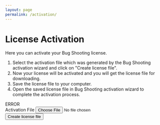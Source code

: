 ```yaml
---
layout: page
permalink: /activation/
---
```


<div id="requestform">

  <h1>License Activation</h1>
  <p>Here you can activate your Bug Shooting license.</p>
  <ol>
    <li>Select the activation file which was generated by the Bug Shooting activation wizard and click on "Create license file".</li>
    <li>Now your license will be activated and you will get the license file for downloading.</li>
    <li>Save the license file to your computer.</li>
    <li>Open the saved license file in Bug Shooting activation wizard to complete the activation process.</li>
  </ol>
	
  <div id="errorMessage" class="alert alert-danger" role="alert" >ERROR</div>
	
  <form id="submitform">
    <div class="row mb-3">
      <div class="form-group">
        <label for="activationfile" class="col-sm-2 col-form-label">Activation File</label>
        <input class="form-control" type="file" required name="activationfile" id="activationfile" >
      </div>
    </div>
    <div class="row mb-3">
      <div class="form-group">
        <button class="btn btn-lg btn-primary btn-block" type="submit">Create license file</button>
      </div>
    </div>
  </form>

</div>

<div id="resultfailed" style="display:none">
  <h1>XXXXXXXXXXXXXXXXXXXXXXXXXXXXXXXXXXXXXXXXXXXXXXXXXXXXXX</h1>
  XXXXXXXXXXXXXXXXXXXXXXXXXXXXXXXXXXXXXXXXXXXXXXXXXXXXXX
</div>

<script type="text/javascript">

  const form = document.getElementById('submitform');
  
  form.addEventListener('submit', (event) => {
    // disable default action
    event.preventDefault();
  
    var request = new XMLHttpRequest();

    request.addEventListener('load', function( event ) {
      form.reset();

		  var tempEl = document.createElement("a");
    	document.body.appendChild(tempEl);
    	tempEl.style = "display: none";
      url = window.URL.createObjectURL(request.response);
      tempEl.href = url;
      tempEl.download = 'License.xml';
      tempEl.click();
		  window.URL.revokeObjectURL(url);

    } );

    request.addEventListener('error', function( event ) {
      form.reset();
      document.getElementById("requestform").style.display = "none";
      document.getElementById("resultfailed").style.display = "block";
    } );

    request.open("POST", "https://services.bugshooting.com/rest/activatelicense", true);
    request.responseType = "blob";
  
    var data = new FormData();
    data.append('activationfile', document.getElementById("activationfile").files[0]);
  
    request.send(data);
        
  });
 
</script>

